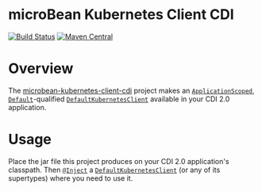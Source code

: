 # microBean Kubernetes Client CDI

[![Build Status](https://travis-ci.org/microbean/microbean-helm.svg?branch=master)](https://travis-ci.org/microbean/microbean-kubernetes-client-cdi)
[![Maven Central](https://maven-badges.herokuapp.com/maven-central/org.microbean/microbean-kubernetes-client-cdi/badge.svg)](https://maven-badges.herokuapp.com/maven-central/org.microbean/microbean-kubernetes-client-cdi)

# Overview

The [microbean-kubernetes-client-cdi][github-location] project makes
an [`ApplicationScoped`][application-scoped], [`Default`][default]-qualified
[`DefaultKubernetesClient`][default-kubernetes-client] available in
your CDI 2.0 application.

# Usage

Place the jar file this project produces on your CDI 2.0 application's
classpath.  Then [`@Inject`][inject] a
[`DefaultKubernetesClient`][default-kubernetes-client] (or any of its
supertypes) where you need to use it.

[github-location]: https://github.com/microbean/microbean-kubernetes-client-cdi
[application-scoped]: http://docs.jboss.org/cdi/api/2.0/javax/enterprise/context/ApplicationScoped.html
[default-kubernetes-client]: https://static.javadoc.io/io.fabric8/kubernetes-client/3.1.8/io/fabric8/kubernetes/client/DefaultKubernetesClient.html
[default]: http://docs.jboss.org/cdi/api/2.0/javax/enterprise/inject/Default.html
[inject]: https://static.javadoc.io/javax.inject/javax.inject/1/javax/inject/Inject.html
